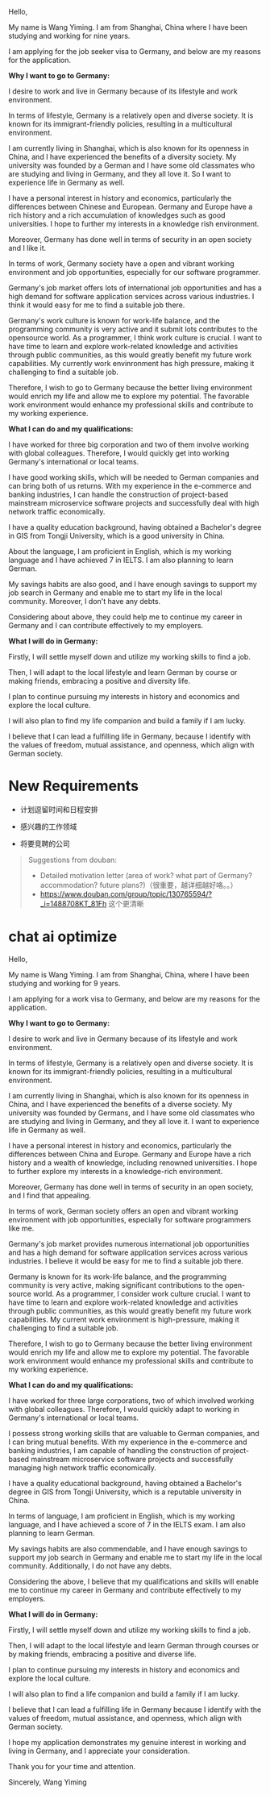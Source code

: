 Hello, 

My name is Wang Yiming. I am from Shanghai, China where I have been studying and working for nine years. 

I am applying for the  job seeker visa to Germany, and below are my reasons for the application.

**Why I want to go to Germany:**

I desire to work and live in Germany because of its lifestyle and work environment.

In terms of lifestyle, Germany is a relatively open and diverse society. It is known for its immigrant-friendly policies, resulting in a multicultural environment.

I am currently living in Shanghai, which is also known for its openness in China, and I have experienced the benefits of a diversity society. My university was founded by a German and I have some old classmates who are studying and living in Germany, and they all love it. So I want to experience life in Germany as well.

I have a personal interest in history and economics, particularly the differences between Chinese and European. Germany and Europe have a rich history and a rich accumulation of knowledges such as good universities.  I hope to further my interests in a knowledge rish environment.

Moreover, Germany has done well in terms of security in an open society and I like it.

In terms of work, Germany society have a open and vibrant working environment and job opportunities, especially for our software programmer.

Germany's job market offers lots of international job opportunities and has a high demand for software application services across various industries. I think it would easy for me to find a suitable job there.

Germany's work culture is known for work-life balance, and the programming community is very active and it submit lots contributes to the opensource world. As a programmer, I think work culture is crucial. I want to have time to learn and explore work-related knowledge and activities through public communities, as this would greatly benefit my future work capabilities. My currently work envinronment has high pressure, making it challenging to find a suitable job.

Therefore, I wish to go to Germany because the better living environment would enrich my life and allow me to explore my potential. The favorable work environment would enhance my professional skills and contribute to my working experience.



**What I can do and my qualifications:**

I have worked for three big corporation and two of them involve working with global colleagues. Therefore, I would quickly get into working Germany's international or local teams.

I have good working skills, which will be needed to German companies and can bring both of us returns. With my experience in the e-commerce and banking industries, I can handle the construction of project-based mainstream microservice software projects and successfully deal with high network traffic economically.

I have a quality education background, having obtained a Bachelor's degree in GIS from Tongji University, which is a good university in China. 

About the language, I am proficient in English, which is my working language and I have achieved 7 in IELTS. I am also planning to learn German.

My savings habits are also good, and I have enough savings to support my job search in Germany and enable me to start my life in the local community. Moreover, I don't have any debts.

Considering about above, they could help me to continue my career in Germany and I can contribute effectively to my employers.



**What I will do in Germany:**

Firstly, I will settle myself down and utilize my working skills to find a job.

Then, I will adapt to the local lifestyle and learn German by course or making friends, embracing a positive and diversity life. 

I plan to continue pursuing my interests in history and economics and explore the local culture.

I will also plan to find my life companion and build a family if I am lucky.

I believe that I can lead a fulfilling life in Germany, because I identify with the values of freedom, mutual assistance, and openness, which align with German society.





# New Requirements

- 计划逗留时间和日程安排 

- 感兴趣的工作领域 
- 将要竞聘的公司

> Suggestions from douban:
>
> - Detailed motivation letter (area of work? what part of Germany? accommodation? future plans?)（很重要，越详细越好咯。。） 
> - https://www.douban.com/group/topic/130765594/?_i=1488708KT_81Fh 这个更清晰



# chat ai optimize



Hello, 

My name is Wang Yiming. I am from Shanghai, China, where I have been studying and working for 9 years. 

I am applying for a work visa to Germany, and below are my reasons for the application.

**Why I want to go to Germany:**

I desire to work and live in Germany because of its lifestyle and work environment.

In terms of lifestyle, Germany is a relatively open and diverse society. It is known for its immigrant-friendly policies, resulting in a multicultural environment. 

I am currently living in Shanghai, which is also known for its openness in China, and I have experienced the benefits of a diverse society. My university was founded by Germans, and I have some old classmates who are studying and living in Germany, and they all love it. I want to experience life in Germany as well.

I have a personal interest in history and economics, particularly the differences between China and Europe. Germany and Europe have a rich history and a wealth of knowledge, including renowned universities. I hope to further explore my interests in a knowledge-rich environment.

Moreover, Germany has done well in terms of security in an open society, and I find that appealing.

In terms of work, German society offers an open and vibrant working environment with job opportunities, especially for software programmers like me.

Germany's job market provides numerous international job opportunities and has a high demand for software application services across various industries. I believe it would be easy for me to find a suitable job there.

Germany is known for its work-life balance, and the programming community is very active, making significant contributions to the open-source world. As a programmer, I consider work culture crucial. I want to have time to learn and explore work-related knowledge and activities through public communities, as this would greatly benefit my future work capabilities. My current work environment is high-pressure, making it challenging to find a suitable job.

Therefore, I wish to go to Germany because the better living environment would enrich my life and allow me to explore my potential. The favorable work environment would enhance my professional skills and contribute to my working experience.

**What I can do and my qualifications:**

I have worked for three large corporations, two of which involved working with global colleagues. Therefore, I would quickly adapt to working in Germany's international or local teams.

I possess strong working skills that are valuable to German companies, and I can bring mutual benefits. With my experience in the e-commerce and banking industries, I am capable of handling the construction of project-based mainstream microservice software projects and successfully managing high network traffic economically.

I have a quality educational background, having obtained a Bachelor's degree in GIS from Tongji University, which is a reputable university in China. 

In terms of language, I am proficient in English, which is my working language, and I have achieved a score of 7 in the IELTS exam. I am also planning to learn German.

My savings habits are also commendable, and I have enough savings to support my job search in Germany and enable me to start my life in the local community. Additionally, I do not have any debts.

Considering the above, I believe that my qualifications and skills will enable me to continue my career in Germany and contribute effectively to my employers.

**What I will do in Germany:**

Firstly, I will settle myself down and utilize my working skills to find a job.

Then, I will adapt to the local lifestyle and learn German through courses or by making friends, embracing a positive and diverse life. 

I plan to continue pursuing my interests in history and economics and explore the local culture.

I will also plan to find a life companion and build a family if I am lucky.

I believe that I can lead a fulfilling life in Germany because I identify with the values of freedom, mutual assistance, and openness, which align with German society.

I hope my application demonstrates my genuine interest in working and living in Germany, and I appreciate your consideration.

Thank you for your time and attention.

Sincerely,
Wang Yiming











